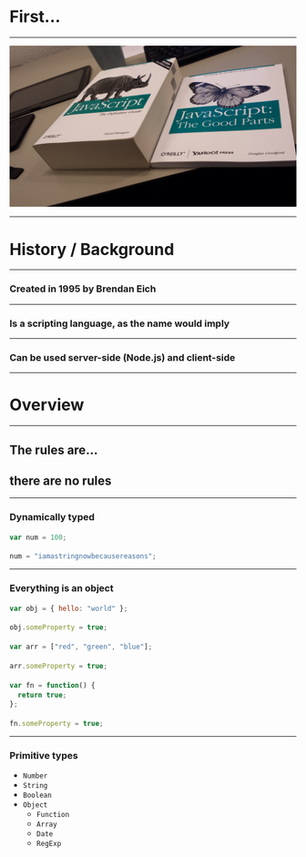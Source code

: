 # First...

---

![The good parts](./images/the-good-parts.jpeg)

---

# History / Background

---

### Created in 1995 by Brendan Eich

---

### Is a scripting language, as the name would imply

---

### Can be used server-side (Node.js) and client-side

---

# Overview

---

## The rules are...

## there are no rules

---

### Dynamically typed

```js
var num = 100;

num = "iamastringnowbecausereasons";
```

---

### Everything is an object

```javascript
var obj = { hello: "world" };

obj.someProperty = true;

var arr = ["red", "green", "blue"];

arr.someProperty = true;

var fn = function() {
  return true;
};

fn.someProperty = true;
```

---

### Primitive types

- `Number`
- `String`
- `Boolean`
- `Object`
  - `Function`
  - `Array`
  - `Date`
  - `RegExp`
